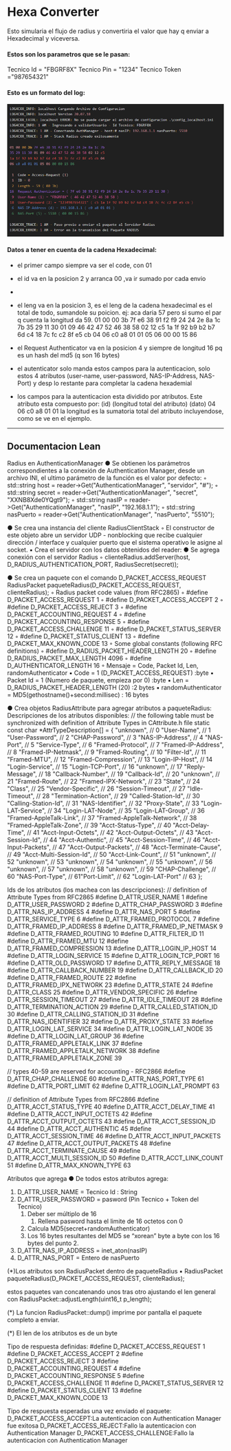 # Hexa Converter

Esto simularia el flujo de radius y convertiria el valor que hay q enviar a Hexadecimal y viceversa.


#### Estos son los parametros que se le pasan:
Tecnico Id = "FBGRF8X"
Tecnico Pin = "1234"
Tecnico Token ="987654321"

#### Esto es un formato del log:
![img.png](img.png)

#### Datos a tener en cuenta de la cadena Hexadecimal:
- el primer campo siempre va ser el code, con 01

- el id va en la posicion 2  y arranca 00 ,va ir sumado por cada envio
- 
- el leng va en la posicion 3, es el leng de la cadena hexadecimal es el total de todo, sumandole su poicion. ej: aca daria 57 pero si sumo el par q cuenta la longitud da 59.
  01 00 00 3b 7f e6 38 91 f2 f9 24 24 2e 8a 1c 7b
  35 29 11 30 01 09 46 42 47 52 46 38 58 02 12 c5
  1a 1f 92 b9 b2 b7 6d c4 18 7c fc c2 8f e5 cb 04
  06 c0 a8 01 01 05 06 00 00 15 86

- el Request Authenticator va en la posicion 4 y siempre de longitud 16 pq es un hash del md5 (q son 16 bytes)

- el autenticator solo manda estos campos para la autenticacion, solo estos 4 atributos (user-name, user-password, NAS-IP-Address, NAS-Port) y desp lo restante para completar la cadena hexademial

- los campos para la autenticacion esta dividido por atributos. Este atributo esta compuesto por:
  (id) (longitud total del atributo) (dato)
  04 06 c0 a8 01 01
  la longitud es la sumatoria total del atributo incluyendose, como se ve en el ejemplo.


---------------------------------------------------------------------------------------------------------
## Documentacion Lean

Radius en AuthenticationManager
● Se obtienen los parámetros correspondientes a la conexión de Authentication Manager, desde
un archivo INI, el ultimo parámetro de la función es el valor por defecto:
    ◦ std::string host = reader->Get("AuthenticationManager", "servidor", "#");
    ◦ std::string secret = reader->Get("AuthenticationManager", "secret", "XXNB8Xde0YQgt9");
    ◦ std::string nasIP = reader->Get("AuthenticationManager", "nasIP", "192.168.1.1");
    ◦ std::string nasPuerto = reader->Get("AuthenticationManager", "nasPuerto", "5510");


● Se crea una instancia del cliente RadiusClientStack
    ◦ El constructor de este objeto abre un servidor UDP - nonblocking que recibe cualquier
    dirección / interface y cualquier puerto que el sistema operativo le asigne al socket.
        ▪   Crea el servidor con los datos obtenidos del reader:
            ● Se agrega conexión con el servidor Radius
                ◦ clienteRadius.addServer(host, D_RADIUS_AUTHENTICATION_PORT,
                RadiusSecret(secret));


● Se crea un paquete con el comando D_PACKET_ACCESS_REQUEST
RadiusPacket paqueteRadius(D_PACKET_ACCESS_REQUEST, clienteRadius);
    ◦ Radius packet code values (from RFC2865)
    ◦ #define D_PACKET_ACCESS_REQUEST 1
    ◦ #define D_PACKET_ACCESS_ACCEPT 2
    ◦ #define D_PACKET_ACCESS_REJECT 3
    ◦ #define D_PACKET_ACCOUNTING_REQUEST 4
    ◦ #define D_PACKET_ACCOUNTING_RESPONSE 5
    ◦ #define D_PACKET_ACCESS_CHALLENGE 11
    ◦ #define D_PACKET_STATUS_SERVER 12
    ◦ #define D_PACKET_STATUS_CLIENT 13
    ◦ #define D_PACKET_MAX_KNOWN_CODE 13
    ◦ Some global constants (following RFC definitions)
    ◦ #define D_RADIUS_PACKET_HEADER_LENGTH 20
    ◦ #define D_RADIUS_PACKET_MAX_LENGTH 4096
    ◦ #define D_AUTHENTICATOR_LENGTH 16
    ◦ Mensaje = Code, Packet Id, Len, randomAuthenticator
        ▪ Code = 1 (D_PACKET_ACCESS_REQUEST) :byte
        ▪ Packet Id = 1 (Numero de paquete, empieza por 0) :byte
        ▪ Len = D_RADIUS_PACKET_HEADER_LENGTH (20) :2 bytes
        ▪ randomAuthenticator = MD5(gethostname()+second:millisec) : 16 bytes


● Crea objetos RadiusAttribute para agregar atributos a paqueteRadius:
Descripciones de los atributos disponibles:
// the following table must be synchronized with definition of Attribute Types in CAttribute.h file
static const char *AttrTypeDescription[] =
{
"unknown", // 0
"User-Name", // 1
"User-Password", // 2
"CHAP-Password", // 3
"NAS-IP-Address", // 4
"NAS-Port", // 5
"Service-Type", // 6
"Framed-Protocol", // 7
"Framed-IP-Address", // 8
"Framed-IP-Netmask", // 9
"Framed-Routing", // 10
"Filter-Id", // 11
"Framed-MTU", // 12
"Framed-Compression", // 13
"Login-IP-Host", // 14
"Login-Service", // 15
"Login-TCP-Port", // 16
"unknown", // 17
"Reply-Message", // 18
"Callback-Number", // 19
"Callback-Id", // 20
"unknown", // 21
"Framed-Route", // 22
"Framed-IPX-Network", // 23
"State", // 24
"Class", // 25
"Vendor-Specific", // 26
"Session-Timeout", // 27
"Idle-Timeout", // 28
"Termination-Action", // 29
"Called-Station-Id", // 30
"Calling-Station-Id", // 31
"NAS-Identifier", // 32
"Proxy-State", // 33
"Login-LAT-Service", // 34
"Login-LAT-Node", // 35
"Login-LAT-Group", // 36
"Framed-AppleTalk-Link", // 37
"Framed-AppleTalk-Network", // 38
"Framed-AppleTalk-Zone", // 39
"Acct-Status-Type", // 40
"Acct-Delay-Time", // 41
"Acct-Input-Octets", // 42
"Acct-Output-Octets", // 43
"Acct-Session-Id", // 44
"Acct-Authentic", // 45
"Acct-Session-Time", // 46
"Acct-Input-Packets", // 47
"Acct-Output-Packets", // 48
"Acct-Terminate-Cause", // 49
"Acct-Multi-Session-Id", // 50
"Acct-Link-Count", // 51
"unknown", // 52
"unknown", // 53
"unknown", // 54
"unknown", // 55
"unknown", // 56
"unknown", // 57
"unknown", // 58
"unknown", // 59
"CHAP-Challenge", // 60
"NAS-Port-Type", // 61"Port-Limit", // 62
"Login-LAT-Port" // 63
};


Ids de los atributos (los machea con las descripciones):
// definition of Attribute Types from RFC2865
#define D_ATTR_USER_NAME 1
#define D_ATTR_USER_PASSWORD 2
#define D_ATTR_CHAP_PASSWORD 3
#define D_ATTR_NAS_IP_ADDRESS 4
#define D_ATTR_NAS_PORT 5
#define D_ATTR_SERVICE_TYPE 6
#define D_ATTR_FRAMED_PROTOCOL 7
#define D_ATTR_FRAMED_IP_ADDRESS 8
#define D_ATTR_FRAMED_IP_NETMASK 9
#define D_ATTR_FRAMED_ROUTING 10
#define D_ATTR_FILTER_ID 11
#define D_ATTR_FRAMED_MTU 12
#define D_ATTR_FRAMED_COMPRESSION 13
#define D_ATTR_LOGIN_IP_HOST 14
#define D_ATTR_LOGIN_SERVICE 15
#define D_ATTR_LOGIN_TCP_PORT 16
#define D_ATTR_OLD_PASSWORD 17
#define D_ATTR_REPLY_MESSAGE 18
#define D_ATTR_CALLBACK_NUMBER 19
#define D_ATTR_CALLBACK_ID 20
#define D_ATTR_FRAMED_ROUTE 22
#define D_ATTR_FRAMED_IPX_NETWORK 23
#define D_ATTR_STATE 24
#define D_ATTR_CLASS 25
#define D_ATTR_VENDOR_SPECIFIC 26
#define D_ATTR_SESSION_TIMEOUT 27
#define D_ATTR_IDLE_TIMEOUT 28
#define D_ATTR_TERMINATION_ACTION 29
#define D_ATTR_CALLED_STATION_ID 30
#define D_ATTR_CALLING_STATION_ID 31
#define D_ATTR_NAS_IDENTIFIER 32
#define D_ATTR_PROXY_STATE 33
#define D_ATTR_LOGIN_LAT_SERVICE 34
#define D_ATTR_LOGIN_LAT_NODE 35
#define D_ATTR_LOGIN_LAT_GROUP 36
#define D_ATTR_FRAMED_APPLETALK_LINK 37
#define D_ATTR_FRAMED_APPLETALK_NETWORK 38
#define D_ATTR_FRAMED_APPLETALK_ZONE 39

// types 40-59 are reserved for accounting - RFC2866
#define D_ATTR_CHAP_CHALLENGE 60
#define D_ATTR_NAS_PORT_TYPE 61
#define D_ATTR_PORT_LIMIT 62
#define D_ATTR_LOGIN_LAT_PROMPT 63

// definition of Attribute Types from RFC2866
#define D_ATTR_ACCT_STATUS_TYPE 40
#define D_ATTR_ACCT_DELAY_TIME 41
#define D_ATTR_ACCT_INPUT_OCTETS 42
#define D_ATTR_ACCT_OUTPUT_OCTETS 43
#define D_ATTR_ACCT_SESSION_ID 44
#define D_ATTR_ACCT_AUTHENTIC 45
#define D_ATTR_ACCT_SESSION_TIME 46
#define D_ATTR_ACCT_INPUT_PACKETS 47
#define D_ATTR_ACCT_OUTPUT_PACKETS 48
#define D_ATTR_ACCT_TERMINATE_CAUSE 49
#define D_ATTR_ACCT_MULTI_SESSION_ID 50
#define D_ATTR_ACCT_LINK_COUNT 51
#define D_ATTR_MAX_KNOWN_TYPE 63


Atributos que agrega
● De todos estos atributos agrega:
1. D_ATTR_USER_NAME = Tecnico Id : String
2. D_ATTR_USER_PASSWORD = pasword (Pin Tecnico + Token del Tecnico)
   1. Deber ser múltiplo de 16
      1. Rellena pasword hasta el limite de 16 octetos con 0
   2. Calcula MD5(secret+randomAuthenticator)
   3. Los 16 bytes resultantes del MD5 se “xorean” byte a byte con los 16 bytes del
      punto 2.
3. D_ATTR_NAS_IP_ADDRESS = inet_aton(nasIP)
4. D_ATTR_NAS_PORT = Entero de nasPuerto

(*)Los atributos son RadiusPacket dentro de paqueteRadius
   ▪ RadiusPacket paqueteRadius(D_PACKET_ACCESS_REQUEST, clienteRadius);

   estos paquetes van concatenando unos tras otro ajustando el len general con
   RadiusPacket::adjustLength(uint16_t p_length);

(*) La funcion RadiusPacket::dump() imprime por pantalla el paquete completo a enviar.

(*) El len de los atributos es de un byte
   
Tipo de respuesta definidas:
   #define D_PACKET_ACCESS_REQUEST 1
   #define D_PACKET_ACCESS_ACCEPT 2
   #define D_PACKET_ACCESS_REJECT 3
   #define D_PACKET_ACCOUNTING_REQUEST 4
   #define D_PACKET_ACCOUNTING_RESPONSE 5
   #define D_PACKET_ACCESS_CHALLENGE 11
   #define D_PACKET_STATUS_SERVER 12
   #define D_PACKET_STATUS_CLIENT 13
   #define D_PACKET_MAX_KNOWN_CODE 13

Tipo de respuesta esperadas una vez enviado el paquete:
   D_PACKET_ACCESS_ACCEPT:La autenticacion con Authentication Manager fue exitosa
   D_PACKET_ACCESS_REJECT:Fallo la autenticacion con Authentication Manager
   D_PACKET_ACCESS_CHALLENGE:Fallo la autenticacion con Authentication Manager